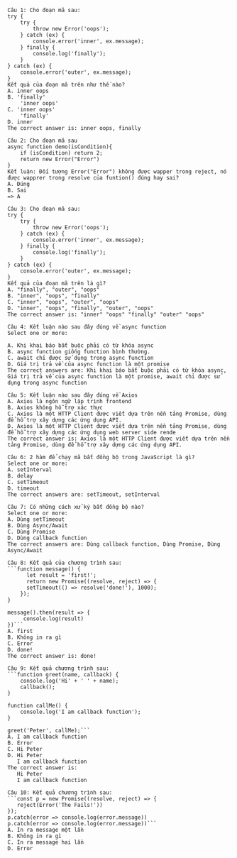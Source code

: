 ```
Câu 1: Cho đoạn mã sau: 
try {
    try {
        throw new Error('oops');
    } catch (ex) {
        console.error('inner', ex.message);
    } finally {
        console.log('finally');
    }
} catch (ex) {
    console.error('outer', ex.message);
}
Kết quả của đoạn mã trên như thế nào?
A. inner oops
B. 'finally'
    'inner oops'
C. 'inner oops'
    'finally'
D. inner
The correct answer is: inner oops, finally

Câu 2: Cho đoạn mã sau
async function demo(isCondition){
    if (isCondition) return 2;
    return new Error("Error")
}
Kết luận: Đối tượng Error("Error") không được wapper trong reject, nó được wapprer trong resolve của funtion() đúng hay sai?
A. Đúng 
B. Sai 
=> A 

Câu 3: Cho đoạn mã sau:
try {
    try {
        throw new Error('oops');
    } catch (ex) {
        console.error('inner', ex.message);
    } finally {
        console.log('finally');
    }
} catch (ex) {
    console.error('outer', ex.message);
}
Kết quả của đoạn mã trên là gì?
A. "finally", "outer", "oops"
B. "inner", "oops", "finally"
C. "inner", "oops", "outer", "oops"
D. "inner", "oops", "finally", "outer", "oops"
The correct answer is: "inner" "oops" "finally" "outer" "oops"

Câu 4: Kết luận nào sau đây đúng về async function
Select one or more:

A. Khi khai báo bắt buộc phải có từ khóa async
B. async function giống function bình thường.
C. await chỉ được sử dụng trong async function
D. Giá trị trả về của async function là một promise
The correct answers are: Khi khai báo bắt buộc phải có từ khóa async, Giá trị trả về của async function là một promise, await chỉ được sử dụng trong async function

Câu 5: Kết luận nào sau đây đúng về Axios
A. Axios là ngôn ngữ lập trình frontend
B. Axios không hỗ trợ xác thực
C. Axios là một HTTP Client được viết dựa trên nền tảng Promise, dùng để hỗ trợ xây dựng các ứng dụng API.
D. Axios là một HTTP Client được viết dựa trên nền tảng Promise, dùng để hỗ trợ xây dựng các ứng dụng web server side rende
The correct answer is: Axios là một HTTP Client được viết dựa trên nền tảng Promise, dùng để hỗ trợ xây dựng các ứng dụng API.

Câu 6: 2 hàm để chạy mã bất đồng bộ trong JavaScript là gì?
Select one or more:
A. setInterval
B. delay
C. setTimeout
D. timeout
The correct answers are: setTimeout, setInterval

Câu 7: Có những cách xử ký bất đồng bộ nào?
Select one or more:
A. Dùng setTimeout
B. Dùng Async/Await
C. Dùng Promise
D. Dùng callback function
The correct answers are: Dùng callback function, Dùng Promise, Dùng Async/Await

Câu 8: Kết quả của chương trình sau:
```function message() {
      let result = 'first!';
      return new Promise((resolve, reject) => {
      setTimeout(() => resolve('done!'), 1000);
    });
}

message().then(result => {
     console.log(result)
})```
A. first
B. Không in ra gì
C. Error
D. done!
The correct answer is: done!

Câu 9: Kết quả chương trình sau:
```function greet(name, callback) {
    console.log('Hi' + ' ' + name);
    callback();
}

function callMe() {
    console.log('I am callback function');
}

greet('Peter', callMe);```
A. I am callback function
B. Error
C. Hi Peter
D. Hi Peter
   I am callback function
The correct answer is:
   Hi Peter
   I am callback function

Câu 10: Kết quả chương trình sau:
```const p = new Promise((resolve, reject) => {
   reject(Error('The Fails!'))
});
p.catch(error => console.log(error.message))
p.catch(error => console.log(error.message))```
A. In ra message một lần
B. Không in ra gì
C. In ra message hai lần
D. Error
```